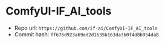 # ComfyUI-IF_AI_tools
- Repo url: `https://github.com/if-ai/ComfyUI-IF_AI_tools`
- Commit hash: `ff676d923a69ed2d1635b163da3b0f4d8b954da8`